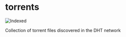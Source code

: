 torrents 
========
![Indexed](https://img.shields.io/badge/indexed-168329-blue)

Collection of torrent files discovered in the DHT network
